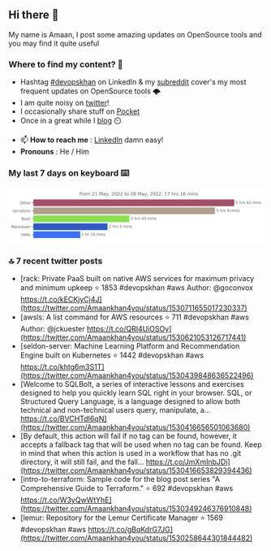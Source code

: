<!--- [![Hits](https://hits.seeyoufarm.com/api/count/incr/badge.svg?url=https%3A%2F%2Fgithub.com%2Fakhan4u%2Fhit-counter&count_bg=%2379C83D&title_bg=%23555555&icon=&icon_color=%23E7E7E7&title=visits&edge_flat=false)](https://hits.seeyoufarm.com) --->

## Hi there 👋

My name is Amaan, I post some amazing updates on OpenSource tools and you may find it quite useful

### Where to find my content? 🤔

* Hashtag [#devopskhan](https://www.linkedin.com/feed/hashtag/devopskhan/) on LinkedIn & my [subreddit](https://www.reddit.com/r/devopskhan/) cover's my most frequent updates on OpenSource tools 🌩️
* I am quite noisy on [twitter](https://twitter.com/Amaankhan4you)!
* I occasionally share stuff on [Pocket](https://getpocket.com/@ej6g8d1dp2829A16a9Tf5d4T6bAMp3d8791rejDe86yem3bm4e14ex4fT4dluk29)
* Once in a great while I [blog](https://linuxparrot.com/) ⏲️


- 📫 **How to reach me** : [LinkedIn](https://www.linkedin.com/in/amaan-khan-linux-ninja) damn easy!
- **Pronouns** : He / Him

### My last 7 days on keyboard ⌨️

<img src="https://github.com/akhan4u/akhan4u/blob/main/images/stat.svg" alt="Amaan's Wakatime Activity!"/>

### 🔝 7 recent twitter posts
<!-- DEVDOJO:START -->
- [rack: Private PaaS built on native AWS services for maximum privacy and minimum upkeep
⭐️ 1853
#devopskhan #aws
Author: @goconvox
https://t.co/kECKjyCj4J](https://twitter.com/Amaankhan4you/status/1530711655017230337)
- [awsls: A list command for AWS resources
⭐️ 711
#devopskhan #aws
Author: @jckuester
https://t.co/QRl4UiOSOy](https://twitter.com/Amaankhan4you/status/1530621053126717441)
- [seldon-server: Machine Learning Platform and Recommendation Engine built on Kubernetes
⭐️ 1442
#devopskhan #aws
https://t.co/khtg6m3S1T](https://twitter.com/Amaankhan4you/status/1530439848636522496)
- [Welcome to SQLBolt, a series of interactive lessons and exercises designed to help you quickly learn SQL right in your browser. SQL, or Structured Query Language, is a language designed to allow both technical and non-technical users query, manipulate, a… https://t.co/BVCHTdI6qN](https://twitter.com/Amaankhan4you/status/1530416656501063680)
- [By default, this action will fail if no tag can be found, however, it accepts a fallback tag that will be used when no tag can be found. Keep in mind that when this action is used in a workflow that has no .git directory, it will still fail, and the fall… https://t.co/JmXmInbJDi](https://twitter.com/Amaankhan4you/status/1530416653829394436)
- [intro-to-terraform: Sample code for the blog post series &quot;A Comprehensive Guide to Terraform.&quot;
⭐️ 692
#devopskhan #aws
https://t.co/W3yQwWtYhE](https://twitter.com/Amaankhan4you/status/1530349246376910848)
- [lemur: Repository for the Lemur Certificate Manager
⭐️ 1569
#devopskhan #aws
https://t.co/gBqKdrG7JG](https://twitter.com/Amaankhan4you/status/1530258644301844482)
<!-- DEVDOJO:END -->

<!-- ![Amaan's GitHub stats](https://github-readme-stats.vercel.app/api?username=akhan4u&count_private=true&show_icons=true&hide=contribs) -->
